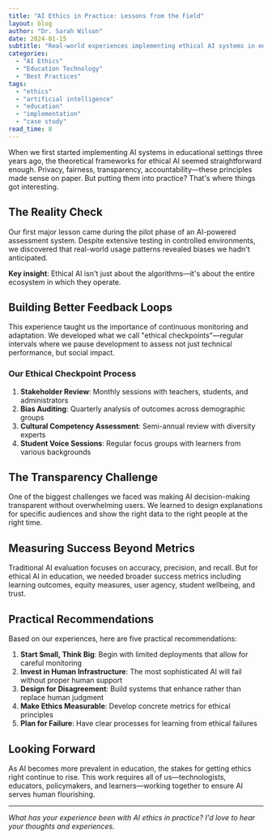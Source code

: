 ```yaml
---
title: "AI Ethics in Practice: Lessons from the Field"
layout: blog
author: "Dr. Sarah Wilson"
date: 2024-01-15
subtitle: "Real-world experiences implementing ethical AI systems in educational technology"
categories:
  - "AI Ethics"
  - "Education Technology"
  - "Best Practices"
tags:
  - "ethics"
  - "artificial intelligence"
  - "education"
  - "implementation"
  - "case study"
read_time: 8
---
```


When we first started implementing AI systems in educational settings three years ago, the theoretical frameworks for ethical AI seemed straightforward enough. Privacy, fairness, transparency, accountability—these principles made sense on paper. But putting them into practice? That's where things got interesting.

## The Reality Check

Our first major lesson came during the pilot phase of an AI-powered assessment system. Despite extensive testing in controlled environments, we discovered that real-world usage patterns revealed biases we hadn't anticipated.

**Key insight**: Ethical AI isn't just about the algorithms—it's about the entire ecosystem in which they operate.

## Building Better Feedback Loops

This experience taught us the importance of continuous monitoring and adaptation. We developed what we call "ethical checkpoints"—regular intervals where we pause development to assess not just technical performance, but social impact.

### Our Ethical Checkpoint Process

1. **Stakeholder Review**: Monthly sessions with teachers, students, and administrators
2. **Bias Auditing**: Quarterly analysis of outcomes across demographic groups  
3. **Cultural Competency Assessment**: Semi-annual review with diversity experts
4. **Student Voice Sessions**: Regular focus groups with learners from various backgrounds

## The Transparency Challenge

One of the biggest challenges we faced was making AI decision-making transparent without overwhelming users. We learned to design explanations for specific audiences and show the right data to the right people at the right time.

## Measuring Success Beyond Metrics

Traditional AI evaluation focuses on accuracy, precision, and recall. But for ethical AI in education, we needed broader success metrics including learning outcomes, equity measures, user agency, student wellbeing, and trust.

## Practical Recommendations

Based on our experiences, here are five practical recommendations:

1. **Start Small, Think Big**: Begin with limited deployments that allow for careful monitoring
2. **Invest in Human Infrastructure**: The most sophisticated AI will fail without proper human support
3. **Design for Disagreement**: Build systems that enhance rather than replace human judgment
4. **Make Ethics Measurable**: Develop concrete metrics for ethical principles
5. **Plan for Failure**: Have clear processes for learning from ethical failures

## Looking Forward

As AI becomes more prevalent in education, the stakes for getting ethics right continue to rise. This work requires all of us—technologists, educators, policymakers, and learners—working together to ensure AI serves human flourishing.

---

*What has your experience been with AI ethics in practice? I'd love to hear your thoughts and experiences.* 